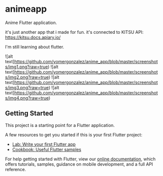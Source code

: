 # animeapp

Anime  Flutter application.

it's just another app that i made for fun. it's connected to KITSU API: https://kitsu.docs.apiary.io/

I'm still learning about flutter.

![alt text]https://github.com/yomergonzalez/anime_app/blob/master/screenshots/img1.png?raw=true)
![alt text]https://github.com/yomergonzalez/anime_app/blob/master/screenshots/img2.png?raw=true)
![alt text]https://github.com/yomergonzalez/anime_app/blob/master/screenshots/img3.png?raw=true)
![alt text]https://github.com/yomergonzalez/anime_app/blob/master/screenshots/img4.png?raw=true)



## Getting Started

This project is a starting point for a Flutter application.

A few resources to get you started if this is your first Flutter project:

- [Lab: Write your first Flutter app](https://flutter.dev/docs/get-started/codelab)
- [Cookbook: Useful Flutter samples](https://flutter.dev/docs/cookbook)

For help getting started with Flutter, view our
[online documentation](https://flutter.dev/docs), which offers tutorials,
samples, guidance on mobile development, and a full API reference.
